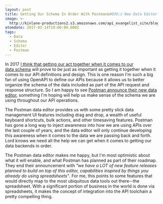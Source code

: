 ```yaml
---
layout: post
title: Getting Our Schema In Order With Postman&#039;s New Data Editor
image: >-
  http://kinlane-productions2.s3.amazonaws.com/api_evangelist_site/blog/dataeditor.gif,qx38712.pagespeed.ce.jrrfqkxj5z.gif
atomdate: 2017-03-14T19:00:00.000Z
tags:
  - Data
  - Schema
  - Editor
  - Postman
---
```

In 2017 [I think that getting our act together when it comes to our data schema](http://apievangelist.com/2017/01/10/hoping-schema-becomes-just-as-important-as-api-definitions-in-2017/) will prove to be just as important as getting it together when it comes to our API definitions and design. This is one reason I'm such a big fan of using OpenAPI to define our APIs because it allows us to better organize the schema of the data included as part of the API request and response structure. So I am happy to see [Postman announce their new data editor](http://blog.getpostman.com/2017/02/28/introducing-the-new-data-editor/), something I'm hoping will help us make sense of the schema we are using throughout our API operations.

The Postman data editor provides us with some pretty slick data management UI features including drag and drop, a wealth of useful keyboard shortcuts, bulk actions, and other timesaving features. Postman has gone a long way to inject awareness into how we are using APIs over the last couple of years, and the data editor will only continue developing this awareness when it comes to the data we are passing back and forth. Lord knows we need all the help we can get when it comes to getting our data backends in order.

The Postman data editor makes me happy, but I'm most optimistic about what it will enable, and what Postman has planned as part of their roadmap. They end their announcement with _"we_ _have a LOT of new feature releases planned to build on top of this editor, capabilities inspired by things you already do_ using _spreadsheets"_. For me, this points to some features that would directly map to the most ubiquitous data tools out there--the spreadsheet. With a significant portion of business in the world is done via spreadsheets, it makes the concept of integration into the API toolchain a pretty compelling thing.